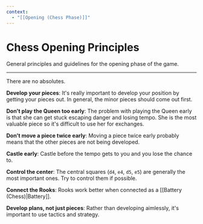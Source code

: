 ```yaml
---
context:
  - "[[Opening (Chess Phase)]]"
---
```


# Chess Opening Principles

General principles and guidelines for the opening phase of the game.

---

There are no absolutes.

**Develop your pieces**: It's really important to develop your position by getting your pieces out. In general, the minor pieces should come out first.

**Don't play the Queen too early**: The problem with playing the Queen early is that she can get stuck escaping danger and losing tempo. She is the most valuable piece so it's difficult to use her for exchanges.

**Don't move a piece twice early**: Moving a piece twice early probably means that the other pieces are not being developed.

**Castle early**: Castle before the tempo gets to you and you lose the chance to.

**Control the center**: The central squares (`d4`, `e4`, `d5`, `e5`) are generally the most important ones. Try to control them if possible.

**Connect the Rooks**: Rooks work better when connected as a [[Battery (Chess)|Battery]].

**Develop plans, not just pieces**: Rather than developing aimlessly, it's important to use tactics and strategy.
